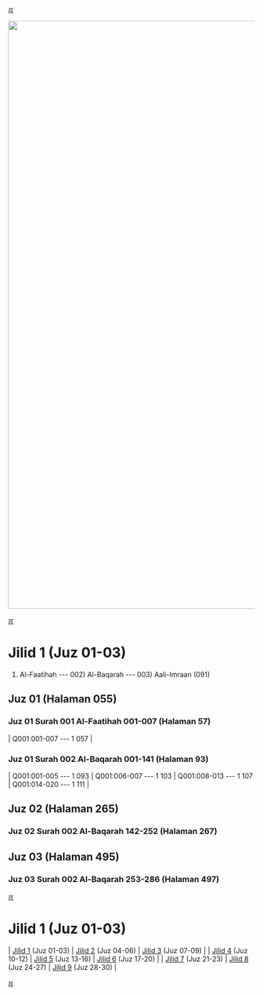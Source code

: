 ---
---

[&#x213C;](#idxXXX)<br id="idx000">

<img src="{{ site.baseurl }}/assets/images/z4816-02.jpg" style="width:1199px;">

[&#x213C;](#)<br id="idx1">
# Jilid 1 (Juz 01-03)

001) Al-Faatihah --- 002) Al-Baqarah --- 003) Aali-Imraan (091)

## Juz 01 (Halaman 055)

### Juz 01 Surah 001 Al-Faatihah 001-007 (Halaman 57)

| Q001:001-007 --- 1 057 |

### Juz 01 Surah 002 Al-Baqarah 001-141 (Halaman 93)

| Q001:001-005 --- 1 093 | Q001:006-007 --- 1 103 | Q001:008-013 --- 1 107 | Q001:014-020 --- 1 111 |

## Juz 02 (Halaman 265)

### Juz 02 Surah 002 Al-Baqarah 142-252 (Halaman 267)

## Juz 03 (Halaman 495)

### Juz 03 Surah 002 Al-Baqarah 253-286 (Halaman 497)

[&#x213C;](#)<br id="idxA">
# Jilid 1 (Juz 01-03)

| [Jilid 1](/001.html) (Juz 01-03) | [Jilid 2](/002.html) (Juz 04-06) | [Jilid 3](/003.html) (Juz 07-09) |
| [Jilid 4](/004.html) (Juz 10-12) | [Jilid 5](/005.html) (Juz 13-16) | [Jilid 6](/006.html) (Juz 17-20) |
| [Jilid 7](/007.html) (Juz 21-23) | [Jilid 8](/008.html) (Juz 24-27) | [Jilid 9](/009.html) (Juz 28-30) |

[&#x213C;](#)<br id="idxXXX">

